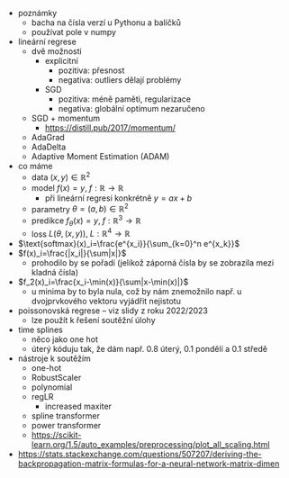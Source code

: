 - poznámky
	- bacha na čísla verzí u Pythonu a balíčků
	- používat pole v numpy
- lineární regrese
	- dvě možnosti
		- explicitní
			- pozitiva: přesnost
			- negativa: outliers dělají problémy
		- SGD
			- pozitiva: méně paměti, regularizace
			- negativa: globální optimum nezaručeno
	- SGD + momentum
		- https://distill.pub/2017/momentum/
	- AdaGrad
	- AdaDelta
	- Adaptive Moment Estimation (ADAM)
- co máme
	- data $(x,y)\in\mathbb R^2$
	- model $f(x)=y,\;f:\mathbb R\to \mathbb R$
		- při lineární regresi konkrétně $y=ax+b$
	- parametry $\theta=(a,b)\in\mathbb R^2$
	- predikce $f_\theta(x)=y,\;f:\mathbb R^3\to \mathbb R$
	- loss $L(\theta,(x,y)),\;L:\mathbb R^4\to \mathbb R$
- $\text{softmax}(x)_i=\frac{e^{x_i}}{\sum_{k=0}^n e^{x_k}}$
- $f(x)_i=\frac{|x_i|}{\sum|x|}$
	- prohodilo by se pořadí (jelikož záporná čísla by se zobrazila mezi kladná čísla)
- $f_2(x)_i=\frac{x_i-\min(x)}{\sum|x-\min(x)|}$
	- u minima by to byla nula, což by nám znemožnilo např. u dvojprvkového vektoru vyjádřit nejistotu
- poissonovská regrese – viz slidy z roku 2022/2023
	- lze použít k řešení soutěžní úlohy
- time splines
	- něco jako one hot
	- úterý kóduju tak, že dám např. 0.8 úterý, 0.1 pondělí a 0.1 středě 
- nástroje k soutěžím
	- one-hot
	- RobustScaler
	- polynomial
	- regLR
		- increased maxiter
	- spline transformer
	- power transformer
	- https://scikit-learn.org/1.5/auto_examples/preprocessing/plot_all_scaling.html
- https://stats.stackexchange.com/questions/507207/deriving-the-backpropagation-matrix-formulas-for-a-neural-network-matrix-dimen
